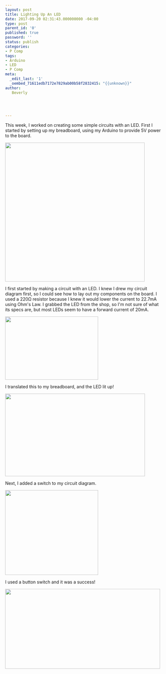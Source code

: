 ```yaml
---
layout: post
title: Lighting Up An LED
date: 2017-09-20 02:31:43.000000000 -04:00
type: post
parent_id: '0'
published: true
password: ''
status: publish
categories:
- P Comp
tags:
- Arduino
- LED
- P Comp
meta:
  _edit_last: '1'
  _oembed_71611edb7172e7829ab00b58f2832415: "{{unknown}}"
author:
   Beverly
  
  
  
  
---
```

<p>This week, I worked on creating some simple circuits with an LED. First I started by setting up my breadboard, using my Arduino to provide 5V power to the board.</p>
<p><img class="alignnone wp-image-162" src="{{ site.baseurl }}/assets/old-wp-content/1-Breadboard-Setup.png" alt="" width="450" height="449" /></p>
<p>I first started by making a circuit with an LED. I knew I drew my circuit diagram first, so I could see how to lay out my components on the board. I used a 220Ω resistor because I knew it would lower the current to 22.7mA using Ohm's Law. I grabbed the LED from the shop, so I'm not sure of what its specs are, but most LEDs seem to have a forward current of 20mA.</p>
<p><img class="alignnone wp-image-165" src="{{ site.baseurl }}/assets/old-wp-content/LED-Circuit-Diagram.png" alt="" width="300" height="204" /></p>
<p>I translated this to my breadboard, and the LED lit up!</p>
<p><img class="alignnone " src="{{ site.baseurl }}/assets/old-wp-content/2-LED-Light-Up.png" width="451" height="267" /></p>
<p>Next, I added a switch to my circuit diagram.</p>
<p><img class="alignnone wp-image-166" src="{{ site.baseurl }}/assets/old-wp-content/LED-with-Switch-Circuit-Diagram.png" alt="" width="300" height="274" /></p>
<p>I used a button switch and it was a success!</p>
<p><img class="alignnone " src="{{ site.baseurl }}/assets/old-wp-content/3-LED-Switch-Light-Up.gif" width="500" height="258" /></p>
